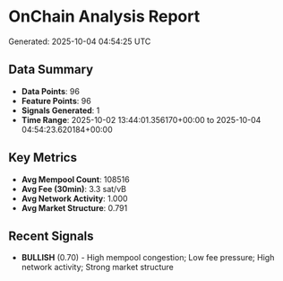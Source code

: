 # OnChain Analysis Report
Generated: 2025-10-04 04:54:25 UTC

## Data Summary
- **Data Points**: 96
- **Feature Points**: 96
- **Signals Generated**: 1
- **Time Range**: 2025-10-02 13:44:01.356170+00:00 to 2025-10-04 04:54:23.620184+00:00

## Key Metrics
- **Avg Mempool Count**: 108516
- **Avg Fee (30min)**: 3.3 sat/vB
- **Avg Network Activity**: 1.000
- **Avg Market Structure**: 0.791

## Recent Signals
- **BULLISH** (0.70) - High mempool congestion; Low fee pressure; High network activity; Strong market structure
